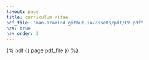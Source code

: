 ```yaml
---
layout: page
title: curriculum vitae
pdf_file: "man-aravind.github.io/assets/pdf/CV.pdf"
nav: true
nav_order: 3
---
```


{% pdf {{ page.pdf_file }} %}
